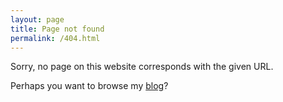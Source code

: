 ```yaml
---
layout: page
title: Page not found
permalink: /404.html
---
```


Sorry, no page on this website corresponds with the given URL. 

Perhaps you want to browse my [blog](/blog/)?